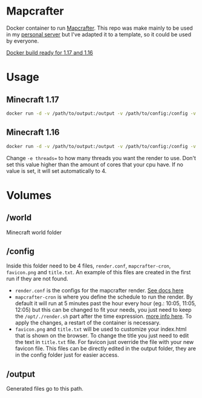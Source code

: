 # Mapcrafter
Docker container to run [Mapcrafter](https://mapcrafter.org).
This repo was make mainly to be used in my [personal server](https://map.confusion.pt/) but I've adapted it to a template, so it could be used by everyone.

[Docker build ready for 1.17 and 1.16](https://hub.docker.com/r/dinip/mapcrafter)

# Usage
## Minecraft 1.17
```bash
docker run -d -v /path/to/output:/output -v /path/to/config:/config -v /path/to/world:/world -e threads=4 --name mapcrafter dinip/mapcrafter:world117
```
## Minecraft 1.16
```bash
docker run -d -v /path/to/output:/output -v /path/to/config:/config -v /path/to/world:/world -e threads=4 --name mapcrafter dinip/mapcrafter:world116
```

Change `-e threads=` to how many threads you want the render to use. Don't set this value higher than the amount of cores that your cpu have. If no value is set, it will set automatically to 4. 

# Volumes

## /world
Minecraft world folder

## /config
Inside this folder need to be 4 files, `render.conf`, `mapcrafter-cron`, `favicon.png` and `title.txt`. An example of this files are created in the first run if they are not found.
- `render.conf` is the configs for the mapcrafter render. [See docs here](https://docs.mapcrafter.org/builds/stable/configuration.html)
- `mapcrafter-cron` is where you define the schedule to run the render. By default it will run at 5 minutes past the hour every hour (eg.: 10:05, 11:05, 12:05) but this can be changed to fit your needs, you just need to keep the `/opt/./render.sh` part after the time expression. [more info here](https://crontab-generator.org/). To apply the changes, a restart of the container is necessary.
- `favicon.png` and `title.txt` will be used to customize your index.html that is shown on the browser. To change the title you just need to edit the text in `title.txt` file. For favicon just override the file with your new favicon file. This files can be directly edited in the output folder, they are in the config folder just for easier access.

## /output
Generated files go to this path.
